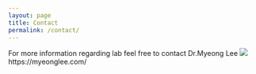 ```yaml
---
layout: page
title: Contact
permalink: /contact/
---
```


 <div class="post-content">
   For more information regarding lab feel free to contact Dr.Myeong Lee
	<img src="https://i.imgur.com/yfEatsQ.jpg">
	https://myeonglee.com/

  </div>
